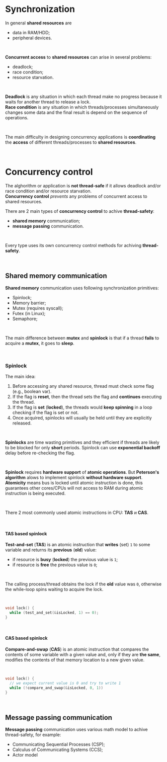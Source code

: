 # Synchronization
In general **shared resources** are
- data in RAM/HDD;
- peripheral devices.

<br>

**Concurrent access** to **shared resources** can arise in several problems:
- deadlock;
- race condition;
- resource starvation.

<br>

**Deadlock** is any situation in which each thread make no progress because it waits for another thread to release a lock.<br>
**Race condition** is any situation in which threads/processes simultaneously changes some data and the final result is depend on the sequence of operations.<br>

<br>

The main difficulty in designing concurrency applications is **coordinating** the **access** of different threads/processes to **shared resources**.<br>

<br>

# Сoncurrency control
The alghorithm or application is **not thread-safe** if it allows deadlock and/or race condition and/or resource starvation.<br>
**Concurrency control** *prevents* any problems of concurrent access to shared resources.<br>

There are 2 main types of **concurrency control** to achive **thread-safety**:
- **shared memory** communication;
- **message passing** communication.

<br>

Every type uses its own сoncurrency control methods for achiving **thread-safety**.

<br>

## Shared memory communication
**Shared memory** communication uses following synchronization primitives:
- Spinlock;
- Memory barrier;
- Mutex (requires syscall);
- Futex (in Linux);
- Semaphore;

<br>

The main difference between **mutex** and **spinlock** is that if a thread **fails** to acquire a **mutex**, it goes to **sleep**.<br>

<br>

### Spinlock
The main idea: 
1. Before accessing any shared resource, thread must check some flag (e.g., boolean var). 
2. If the flag is **reset**, then the thread sets the flag and **continues** executing the thread. 
3. If the flag is **set** (**locked**), the threads would **keep spinning** in a loop checking if the flag is set or not.
4. Once acquired, spinlocks will usually be held until they are explicitly released.

<br>

**Spinlocks** are time wasting primitives and they efficient if threads are likely to be blocked for only **short** periods. Spinlock can use **exponential backoff** delay before re-checking the flag.

<br>

**Spinlock** requires **hardware support** of **atomic operations**. But **Peterson's algorithm** alows to implement spinlock **without hardware support**.<br>
**Atomicity** means bus is locked until atomic instruction is done, this guarantees other cores/CPUs will not access to RAM during atomic instruction is being executed.<br>

<br>

There 2 most commonly used atomic instructions in CPU: **TAS** и **CAS**.

<br>

#### TAS based spinlock
**Test-and-set** (**TAS**) is an atomic instruction that **writes** (set) `1` to some variable and returns its **previous** (**old**) value:
- if resource is **busy** (**locked**) the previous value is `1`;
- if resource is **free** the previous value is `0`;

<br>

The calling process/thread obtains the lock if the **old** value was `0`, otherwise the while-loop spins waiting to acquire the lock.

<br>

```c
void lock() {
  while (test_and_set(&isLocked, 1) == 0);
}
```

<br>

#### CAS based spinlock
**Compare-and-swap** (**CAS**) is an atomic instruction that compares the contents of some variable with a given value and, only if they are **the same**, modifies the contents of that memory location to a new given value.

<br>

```c
void lock() {
  // we expect current value is 0 and try to write 1
  while (!compare_and_swap(&isLocked, 0, 1))
}
```

<br>

## Message passing communication
**Message passing** communication uses various math model to achive thread-safety, for example:
- Communicating Sequential Processes (CSP);
- Calculus of Communicating Systems (CCS);
- Actor model
